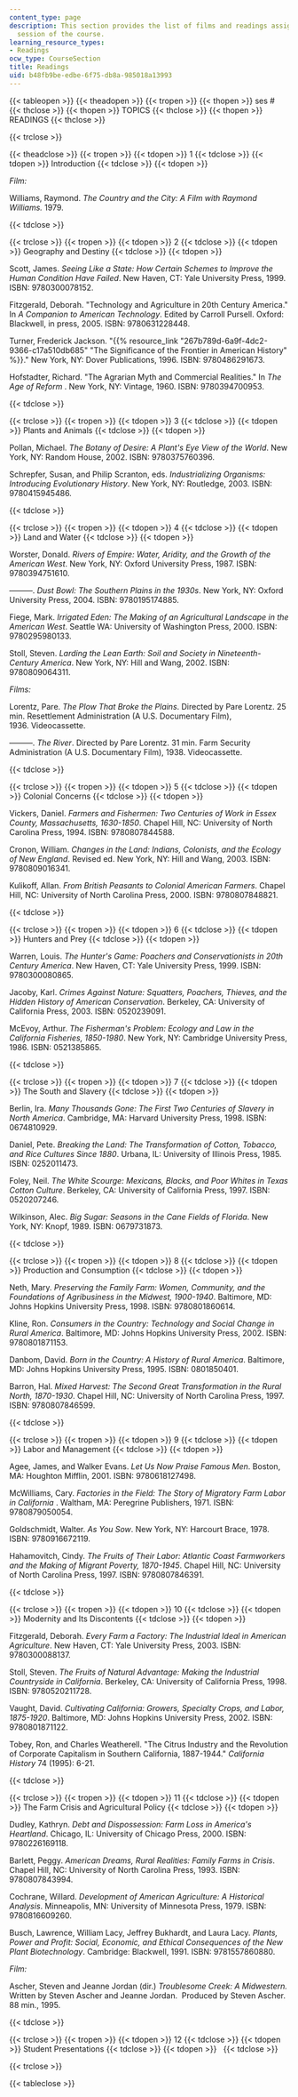 ```yaml
---
content_type: page
description: This section provides the list of films and readings assigned for each
  session of the course.
learning_resource_types:
- Readings
ocw_type: CourseSection
title: Readings
uid: b48fb9be-edbe-6f75-db8a-985018a13993
---
```


{{< tableopen >}}
{{< theadopen >}}
{{< tropen >}}
{{< thopen >}}
ses #
{{< thclose >}}
{{< thopen >}}
TOPICS
{{< thclose >}}
{{< thopen >}}
READINGS
{{< thclose >}}

{{< trclose >}}

{{< theadclose >}}
{{< tropen >}}
{{< tdopen >}}
1
{{< tdclose >}}
{{< tdopen >}}
Introduction
{{< tdclose >}}
{{< tdopen >}}


_Film:_

Williams, Raymond. _The Country and the City: A Film with Raymond Williams._ 1979.


{{< tdclose >}}

{{< trclose >}}
{{< tropen >}}
{{< tdopen >}}
2
{{< tdclose >}}
{{< tdopen >}}
Geography and Destiny
{{< tdclose >}}
{{< tdopen >}}


Scott, James. _Seeing Like a State: How Certain Schemes to Improve the Human Condition Have Failed_. New Haven, CT: Yale University Press, 1999. ISBN: 9780300078152.

Fitzgerald, Deborah. "Technology and Agriculture in 20th Century America." In _A Companion to American Technology_. Edited by Carroll Pursell. Oxford: Blackwell, in press, 2005. ISBN: 9780631228448.

Turner, Frederick Jackson. "{{% resource_link "267b789d-6a9f-4dc2-9366-c17a510db685" "The Significance of the Frontier in American History" %}}." New York, NY: Dover Publications, 1996. ISBN: 9780486291673.

Hofstadter, Richard. "The Agrarian Myth and Commercial Realities." In _The Age of Reform_ . New York, NY: Vintage, 1960. ISBN: 9780394700953.


{{< tdclose >}}

{{< trclose >}}
{{< tropen >}}
{{< tdopen >}}
3
{{< tdclose >}}
{{< tdopen >}}
Plants and Animals
{{< tdclose >}}
{{< tdopen >}}


Pollan, Michael. _The Botany of Desire: A Plant's Eye View of the World_. New York, NY: Random House, 2002. ISBN: 9780375760396.

Schrepfer, Susan, and Philip Scranton, eds. _Industrializing Organisms: Introducing Evolutionary History_. New York, NY: Routledge, 2003. ISBN: 9780415945486.


{{< tdclose >}}

{{< trclose >}}
{{< tropen >}}
{{< tdopen >}}
4
{{< tdclose >}}
{{< tdopen >}}
Land and Water
{{< tdclose >}}
{{< tdopen >}}


Worster, Donald. _Rivers of Empire: Water, Aridity, and the Growth of the American West_. New York, NY: Oxford University Press, 1987. ISBN: 9780394751610.

———. _Dust Bowl: The Southern Plains in the 1930s_. New York, NY: Oxford University Press, 2004. ISBN: 9780195174885.

Fiege, Mark. _Irrigated Eden: The Making of an Agricultural Landscape in the American West_. Seattle WA: University of Washington Press, 2000. ISBN: 9780295980133.

Stoll, Steven. _Larding the Lean Earth: Soil and Society in Nineteenth-Century America_. New York, NY: Hill and Wang, 2002. ISBN: 9780809064311.

_Films:_

Lorentz, Pare. _The Plow That Broke the Plains_. Directed by Pare Lorentz. 25 min. Resettlement Administration (A U.S. Documentary Film), 1936. Videocassette.

———. _The River_. Directed by Pare Lorentz. 31 min. Farm Security Administration (A U.S. Documentary Film), 1938. Videocassette.


{{< tdclose >}}

{{< trclose >}}
{{< tropen >}}
{{< tdopen >}}
5
{{< tdclose >}}
{{< tdopen >}}
Colonial Concerns
{{< tdclose >}}
{{< tdopen >}}


Vickers, Daniel. _Farmers and Fishermen: Two Centuries of Work in Essex County, Massachusetts, 1630-1850_. Chapel Hill, NC: University of North Carolina Press, 1994. ISBN: 9780807844588.

Cronon, William. _Changes in the Land: Indians, Colonists, and the Ecology of New England_. Revised ed. New York, NY: Hill and Wang, 2003. ISBN: 9780809016341.

Kulikoff, Allan. _From British Peasants to Colonial American Farmers_. Chapel Hill, NC: University of North Carolina Press, 2000. ISBN: 9780807848821.


{{< tdclose >}}

{{< trclose >}}
{{< tropen >}}
{{< tdopen >}}
6
{{< tdclose >}}
{{< tdopen >}}
Hunters and Prey
{{< tdclose >}}
{{< tdopen >}}


Warren, Louis. _The Hunter's Game: Poachers and Conservationists in 20th Century America_. New Haven, CT: Yale University Press, 1999. ISBN: 9780300080865.

Jacoby, Karl. _Crimes Against Nature: Squatters, Poachers, Thieves, and the Hidden History of American Conservation_. Berkeley, CA: University of California Press, 2003. ISBN: 0520239091.

McEvoy, Arthur. _The Fisherman's Problem: Ecology and Law in the California Fisheries, 1850-1980_. New York, NY: Cambridge University Press, 1986. ISBN: 0521385865.


{{< tdclose >}}

{{< trclose >}}
{{< tropen >}}
{{< tdopen >}}
7
{{< tdclose >}}
{{< tdopen >}}
The South and Slavery
{{< tdclose >}}
{{< tdopen >}}


Berlin, Ira. _Many Thousands Gone: The First Two Centuries of Slavery in North America_. Cambridge, MA: Harvard University Press, 1998. ISBN: 0674810929.

Daniel, Pete. _Breaking the Land: The Transformation of Cotton, Tobacco, and Rice Cultures Since 1880_. Urbana, IL: University of Illinois Press, 1985. ISBN: 0252011473.

Foley, Neil. _The White Scourge: Mexicans, Blacks, and Poor Whites in Texas Cotton Culture_. Berkeley, CA: University of California Press, 1997. ISBN: 0520207246.

Wilkinson, Alec. _Big Sugar: Seasons in the Cane Fields of Florida_. New York, NY: Knopf, 1989. ISBN: 0679731873.


{{< tdclose >}}

{{< trclose >}}
{{< tropen >}}
{{< tdopen >}}
8
{{< tdclose >}}
{{< tdopen >}}
Production and Consumption
{{< tdclose >}}
{{< tdopen >}}


Neth, Mary. _Preserving the Family Farm: Women, Community, and the Foundations of Agribusiness in the Midwest, 1900-1940_. Baltimore, MD: Johns Hopkins University Press, 1998. ISBN: 9780801860614.

Kline, Ron. _Consumers in the Country: Technology and Social Change in Rural America_. Baltimore, MD: Johns Hopkins University Press, 2002. ISBN: 9780801871153.

Danbom, David. _Born in the Country: A History of Rural America_. Baltimore, MD: Johns Hopkins University Press, 1995. ISBN: 0801850401.

Barron, Hal. _Mixed Harvest: The Second Great Transformation in the Rural North, 1870-1930_. Chapel Hill, NC: University of North Carolina Press, 1997. ISBN: 9780807846599.


{{< tdclose >}}

{{< trclose >}}
{{< tropen >}}
{{< tdopen >}}
9
{{< tdclose >}}
{{< tdopen >}}
Labor and Management
{{< tdclose >}}
{{< tdopen >}}


Agee, James, and Walker Evans. _Let Us Now Praise Famous Men_. Boston, MA: Houghton Mifflin, 2001. ISBN: 9780618127498.

McWilliams, Cary. _Factories in the Field: The Story of Migratory Farm Labor in California_ . Waltham, MA: Peregrine Publishers, 1971. ISBN: 9780879050054.

Goldschmidt, Walter. _As You Sow_. New York, NY: Harcourt Brace, 1978. ISBN: 9780916672119.

Hahamovitch, Cindy. _The Fruits of Their Labor: Atlantic Coast Farmworkers and the Making of Migrant Poverty, 1870-1945_. Chapel Hill, NC: University of North Carolina Press, 1997. ISBN: 9780807846391.


{{< tdclose >}}

{{< trclose >}}
{{< tropen >}}
{{< tdopen >}}
10
{{< tdclose >}}
{{< tdopen >}}
Modernity and Its Discontents
{{< tdclose >}}
{{< tdopen >}}


Fitzgerald, Deborah. _Every Farm a Factory: The Industrial Ideal in American Agriculture_. New Haven, CT: Yale University Press, 2003. ISBN: 9780300088137.

Stoll, Steven. _The Fruits of Natural Advantage: Making the Industrial Countryside in California_. Berkeley, CA: University of California Press, 1998. ISBN: 9780520211728.

Vaught, David. _Cultivating California: Growers, Specialty Crops, and Labor, 1875-1920_. Baltimore, MD: Johns Hopkins University Press, 2002. ISBN: 9780801871122.

Tobey, Ron, and Charles Weatherell. "The Citrus Industry and the Revolution of Corporate Capitalism in Southern California, 1887-1944." _California History_ 74 (1995): 6-21.


{{< tdclose >}}

{{< trclose >}}
{{< tropen >}}
{{< tdopen >}}
11
{{< tdclose >}}
{{< tdopen >}}
The Farm Crisis and Agricultural Policy
{{< tdclose >}}
{{< tdopen >}}


Dudley, Kathryn. _Debt and Dispossession: Farm Loss in America's Heartland_. Chicago, IL: University of Chicago Press, 2000. ISBN: 9780226169118.

Barlett, Peggy. _American Dreams, Rural Realities: Family Farms in Crisis_. Chapel Hill, NC: University of North Carolina Press, 1993. ISBN: 9780807843994.

Cochrane, Willard. _Development of American Agriculture: A Historical Analysis_. Minneapolis, MN: University of Minnesota Press, 1979. ISBN: 9780816609260.

Busch, Lawrence, William Lacy, Jeffrey Bukhardt, and Laura Lacy. _Plants, Power and Profit: Social, Economic, and Ethical Consequences of the New Plant Biotechnology_. Cambridge: Blackwell, 1991. ISBN: 9781557860880.

_Film:_

Ascher, Steven and Jeanne Jordan (dir.) _Troublesome Creek: A Midwestern._ Written by Steven Ascher and Jeanne Jordan.  Produced by Steven Ascher.  88 min., 1995.


{{< tdclose >}}

{{< trclose >}}
{{< tropen >}}
{{< tdopen >}}
12
{{< tdclose >}}
{{< tdopen >}}
Student Presentations
{{< tdclose >}}
{{< tdopen >}}
 
{{< tdclose >}}

{{< trclose >}}

{{< tableclose >}}